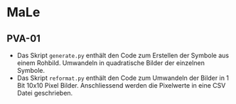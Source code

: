 # MaLe
## PVA-01
- Das Skript `generate.py` enthält den Code zum Erstellen der Symbole aus einem Rohbild. Umwandeln in quadratische Bilder der einzelnen Symbole. 
- Das Skript `reformat.py` enthält den Code zum Umwandeln der Bilder in 1 Bit 10x10 Pixel Bilder. Anschliessend werden die Pixelwerte in eine CSV Datei geschrieben.